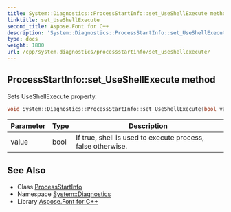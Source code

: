 ```yaml
---
title: System::Diagnostics::ProcessStartInfo::set_UseShellExecute method
linktitle: set_UseShellExecute
second_title: Aspose.Font for C++
description: 'System::Diagnostics::ProcessStartInfo::set_UseShellExecute method. Sets UseShellExecute property in C++.'
type: docs
weight: 1800
url: /cpp/system.diagnostics/processstartinfo/set_useshellexecute/
---
```

## ProcessStartInfo::set_UseShellExecute method


Sets UseShellExecute property.

```cpp
void System::Diagnostics::ProcessStartInfo::set_UseShellExecute(bool value)
```


| Parameter | Type | Description |
| --- | --- | --- |
| value | bool | If true, shell is used to execute process, false otherwise. |

## See Also

* Class [ProcessStartInfo](../)
* Namespace [System::Diagnostics](../../)
* Library [Aspose.Font for C++](../../../)
